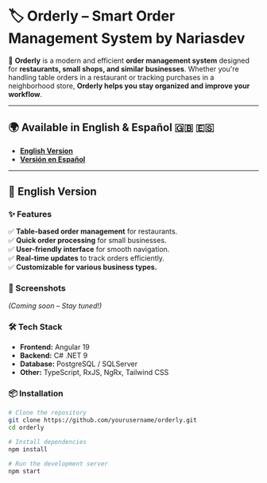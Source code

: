 # 🏷️ Orderly – Smart Order Management System by Nariasdev

🚀 **Orderly** is a modern and efficient **order management system** designed for **restaurants, small shops, and similar businesses**. Whether you're handling table orders in a restaurant or tracking purchases in a neighborhood store, **Orderly helps you stay organized and improve your workflow**.

---

## 🌍 Available in English & Español 🇬🇧 🇪🇸

- **[English Version](#english-version)**
- **[Versión en Español](#versión-en-español)**

---

## 📌 English Version

### ✨ Features

✅ **Table-based order management** for restaurants.  
✅ **Quick order processing** for small businesses.  
✅ **User-friendly interface** for smooth navigation.  
✅ **Real-time updates** to track orders efficiently.  
✅ **Customizable for various business types.**  

### 📸 Screenshots

_(Coming soon – Stay tuned!)_

### 🛠️ Tech Stack

- **Frontend:** Angular 19
- **Backend:** C# .NET 9
- **Database:** PostgreSQL / SQLServer
- **Other:** TypeScript, RxJS, NgRx, Tailwind CSS

### 📦 Installation

```bash
# Clone the repository
git clone https://github.com/yourusername/orderly.git
cd orderly

# Install dependencies
npm install

# Run the development server
npm start
